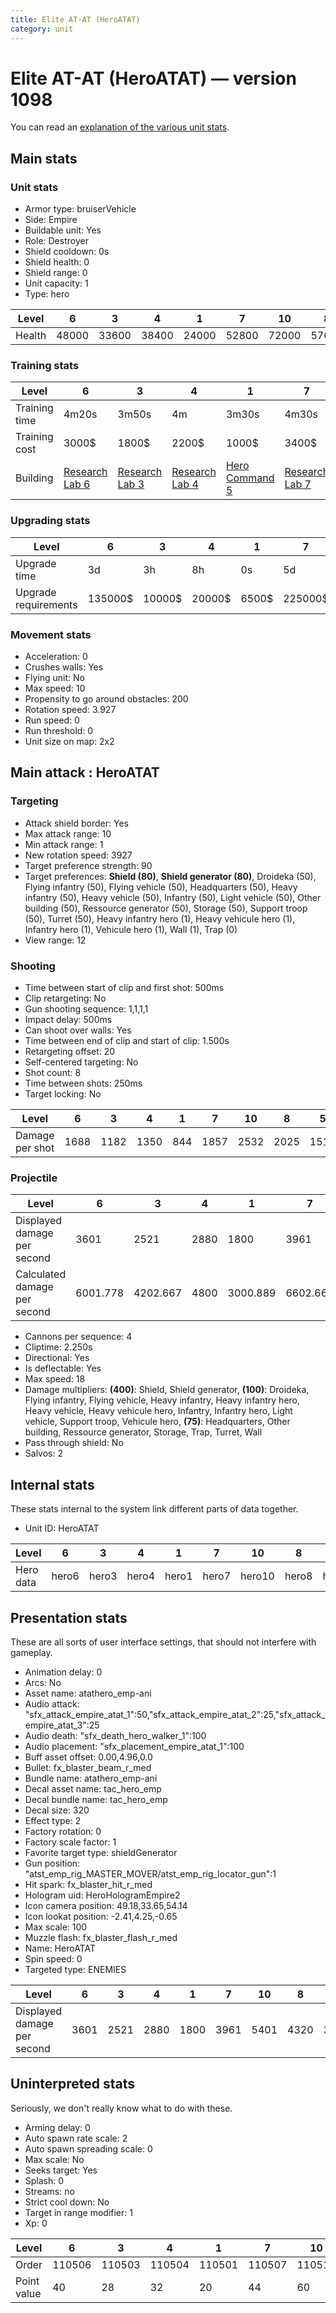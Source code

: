 ```yaml
---
title: Elite AT-AT (HeroATAT)
category: unit
---
```


# Elite AT-AT (HeroATAT) — version 1098

You can read an [explanation  of the various unit stats](unitexplained.md).

## Main stats

### Unit stats

  * Armor type: bruiserVehicle
  * Side: Empire
  * Buildable unit: Yes
  * Role: Destroyer
  * Shield cooldown: 0s
  * Shield health: 0
  * Shield range: 0
  * Unit capacity: 1
  * Type: hero

|Level |6    |3    |4    |1    |7    |10   |8    |5    |2    |9    |
|------|-----|-----|-----|-----|-----|-----|-----|-----|-----|-----|
|Health|48000|33600|38400|24000|52800|72000|57600|43200|28800|62400|


### Training stats

|Level        |6                                      |3                                      |4                                      |1                                           |7                                      |10                                      |8                                      |5                                      |2                                      |9                                      |
|-------------|---------------------------------------|---------------------------------------|---------------------------------------|--------------------------------------------|---------------------------------------|----------------------------------------|---------------------------------------|---------------------------------------|---------------------------------------|---------------------------------------|
|Training time|4m20s                                  |3m50s                                  |4m                                     |3m30s                                       |4m30s                                  |5m                                      |4m40s                                  |4m10s                                  |3m40s                                  |4m50s                                  |
|Training cost|3000$                                  |1800$                                  |2200$                                  |1000$                                       |3400$                                  |4600$                                   |3800$                                  |2600$                                  |1400$                                  |4200$                                  |
|Building     |[Research Lab 6](empireOffenseLab.html)|[Research Lab 3](empireOffenseLab.html)|[Research Lab 4](empireOffenseLab.html)|[Hero Command 5](empireTacticalCommand.html)|[Research Lab 7](empireOffenseLab.html)|[Research Lab 10](empireOffenseLab.html)|[Research Lab 8](empireOffenseLab.html)|[Research Lab 5](empireOffenseLab.html)|[Research Lab 2](empireOffenseLab.html)|[Research Lab 9](empireOffenseLab.html)|


### Upgrading stats

|Level               |6      |3     |4     |1    |7      |10      |8      |5     |2    |9       |
|--------------------|-------|------|------|-----|-------|--------|-------|------|-----|--------|
|Upgrade time        |3d     |3h    |8h    |0s   |5d     |2w      |1w     |1d    |1h30m|1w3d    |
|Upgrade requirements|135000$|10000$|20000$|6500$|225000$|2500000$|450000$|50000$|5000$|1500000$|


### Movement stats

  * Acceleration: 0
  * Crushes walls: Yes
  * Flying unit: No
  * Max speed: 10
  * Propensity to go around obstacles: 200
  * Rotation speed: 3.927
  * Run speed: 0
  * Run threshold: 0
  * Unit size on map: 2x2

## Main attack : HeroATAT

### Targeting

  * Attack shield border: Yes
  * Max attack range: 10
  * Min attack range: 1
  * New rotation speed: 3927
  * Target preference strength: 90
  * Target preferences: **Shield (80)**, **Shield generator (80)**, Droideka (50), Flying infantry (50), Flying vehicle (50), Headquarters (50), Heavy infantry (50), Heavy vehicle (50), Infantry (50), Light vehicle (50), Other building (50), Ressource generator (50), Storage (50), Support troop (50), Turret (50), Heavy infantry hero (1), Heavy vehicule hero (1), Infantry hero (1), Vehicule hero (1), Wall (1), Trap (0)
  * View range: 12

### Shooting

  * Time between start of clip and first shot: 500ms
  * Clip retargeting: No
  * Gun shooting sequence: 1,1,1,1
  * Impact delay: 500ms
  * Can shoot over walls: Yes
  * Time between end of clip and start of clip: 1.500s
  * Retargeting offset: 20
  * Self-centered targeting: No
  * Shot count: 8
  * Time between shots: 250ms
  * Target locking: No

|Level          |6   |3   |4   |1  |7   |10  |8   |5   |2   |9   |
|---------------|----|----|----|---|----|----|----|----|----|----|
|Damage per shot|1688|1182|1350|844|1857|2532|2025|1519|1013|2194|


### Projectile

|Level                       |6       |3       |4   |1       |7       |10      |8   |5       |2       |9       |
|----------------------------|--------|--------|----|--------|--------|--------|----|--------|--------|--------|
|Displayed damage per second |3601    |2521    |2880|1800    |3961    |5401    |4320|3240    |2161    |4680    |
|Calculated damage per second|6001.778|4202.667|4800|3000.889|6602.667|9002.667|7200|5400.889|3601.778|7800.889|


  * Cannons per sequence: 4
  * Cliptime: 2.250s
  * Directional: Yes
  * Is deflectable: Yes
  * Max speed: 18
  * Damage multipliers: **(400)**: Shield, Shield generator, **(100)**: Droideka, Flying infantry, Flying vehicle, Heavy infantry, Heavy infantry hero, Heavy vehicle, Heavy vehicule hero, Infantry, Infantry hero, Light vehicle, Support troop, Vehicule hero, **(75)**: Headquarters, Other building, Ressource generator, Storage, Trap, Turret, Wall
  * Pass through shield: No
  * Salvos: 2

## Internal stats

These stats internal to the system link different parts of data together.

  * Unit ID: HeroATAT

|Level    |6    |3    |4    |1    |7    |10    |8    |5    |2    |9    |
|---------|-----|-----|-----|-----|-----|------|-----|-----|-----|-----|
|Hero data|hero6|hero3|hero4|hero1|hero7|hero10|hero8|hero5|hero2|hero9|


## Presentation stats

These are all sorts of user interface settings, that should not interfere with gameplay.

  * Animation delay: 0
  * Arcs: No
  * Asset name: atathero_emp-ani
  * Audio attack: "sfx_attack_empire_atat_1":50,"sfx_attack_empire_atat_2":25,"sfx_attack_empire_atat_3":25
  * Audio death: "sfx_death_hero_walker_1":100
  * Audio placement: "sfx_placement_empire_atat_1":100
  * Buff asset offset: 0.00,4.96,0.0
  * Bullet: fx_blaster_beam_r_med
  * Bundle name: atathero_emp-ani
  * Decal asset name: tac_hero_emp
  * Decal bundle name: tac_hero_emp
  * Decal size: 320
  * Effect type: 2
  * Factory rotation: 0
  * Factory scale factor: 1
  * Favorite target type: shieldGenerator
  * Gun position: "atst_emp_rig_MASTER_MOVER/atst_emp_rig_locator_gun":1
  * Hit spark: fx_blaster_hit_r_med
  * Hologram uid: HeroHologramEmpire2
  * Icon camera position: 49.18,33.65,54.14
  * Icon lookat position: -2.41,4.25,-0.65
  * Max scale: 100
  * Muzzle flash: fx_blaster_flash_r_med
  * Name: HeroATAT
  * Spin speed: 0
  * Targeted type: ENEMIES

|Level                      |6   |3   |4   |1   |7   |10  |8   |5   |2   |9   |
|---------------------------|----|----|----|----|----|----|----|----|----|----|
|Displayed damage per second|3601|2521|2880|1800|3961|5401|4320|3240|2161|4680|


## Uninterpreted stats

Seriously, we don't really know what to do with these.

  * Arming delay: 0
  * Auto spawn rate scale: 2
  * Auto spawn spreading scale: 0
  * Max scale: No
  * Seeks target: Yes
  * Splash: 0
  * Streams: no
  * Strict cool down: No
  * Target in range modifier: 1
  * Xp: 0

|Level      |6     |3     |4     |1     |7     |10    |8     |5     |2     |9     |
|-----------|------|------|------|------|------|------|------|------|------|------|
|Order      |110506|110503|110504|110501|110507|110510|110508|110505|110502|110509|
|Point value|40    |28    |32    |20    |44    |60    |48    |36    |24    |52    |


